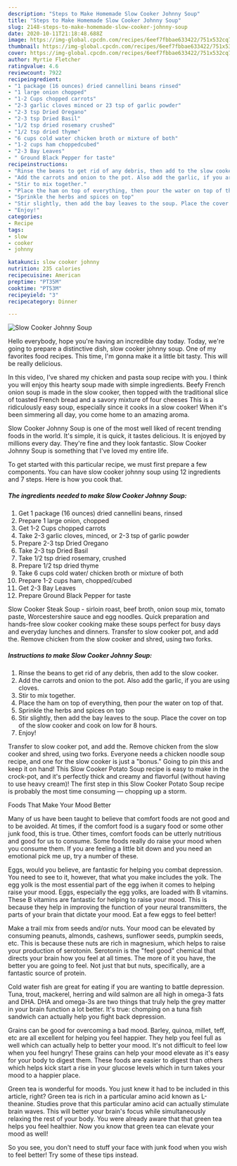 ```yaml
---
description: "Steps to Make Homemade Slow Cooker Johnny Soup"
title: "Steps to Make Homemade Slow Cooker Johnny Soup"
slug: 2148-steps-to-make-homemade-slow-cooker-johnny-soup
date: 2020-10-11T21:18:48.688Z
image: https://img-global.cpcdn.com/recipes/6eef7fbbae633422/751x532cq70/slow-cooker-johnny-soup-recipe-main-photo.jpg
thumbnail: https://img-global.cpcdn.com/recipes/6eef7fbbae633422/751x532cq70/slow-cooker-johnny-soup-recipe-main-photo.jpg
cover: https://img-global.cpcdn.com/recipes/6eef7fbbae633422/751x532cq70/slow-cooker-johnny-soup-recipe-main-photo.jpg
author: Myrtie Fletcher
ratingvalue: 4.6
reviewcount: 7922
recipeingredient:
- "1 package (16 ounces) dried cannellini beans rinsed"
- "1 large onion chopped"
- "1-2 Cups chopped carrots"
- "2-3 garlic cloves minced or 23 tsp of garlic powder"
- "2-3 tsp Dried Oregano"
- "2-3 tsp Dried Basil"
- "1/2 tsp dried rosemary crushed"
- "1/2 tsp dried thyme"
- "6 cups cold water chicken broth or mixture of both"
- "1-2 cups ham choppedcubed"
- "2-3 Bay Leaves"
- " Ground Black Pepper for taste"
recipeinstructions:
- "Rinse the beans to get rid of any debris, then add to the slow cooker."
- "Add the carrots and onion to the pot. Also add the garlic, if you are using cloves."
- "Stir to mix together."
- "Place the ham on top of everything, then pour the water on top of that."
- "Sprinkle the herbs and spices on top"
- "Stir slightly, then add the bay leaves to the soup. Place the cover on top of the slow cooker and cook on low for 8 hours."
- "Enjoy!"
categories:
- Recipe
tags:
- slow
- cooker
- johnny

katakunci: slow cooker johnny 
nutrition: 235 calories
recipecuisine: American
preptime: "PT35M"
cooktime: "PT53M"
recipeyield: "3"
recipecategory: Dinner

---
```



![Slow Cooker Johnny Soup](https://img-global.cpcdn.com/recipes/6eef7fbbae633422/751x532cq70/slow-cooker-johnny-soup-recipe-main-photo.jpg)

Hello everybody, hope you're having an incredible day today. Today, we're going to prepare a distinctive dish, slow cooker johnny soup. One of my favorites food recipes. This time, I'm gonna make it a little bit tasty. This will be really delicious.

In this video, I&#39;ve shared my chicken and pasta soup recipe with you. I think you will enjoy this hearty soup made with simple ingredients. Beefy French onion soup is made in the slow cooker, then topped with the traditional slice of toasted French bread and a savory mixture of four cheeses This is a ridiculously easy soup, especially since it cooks in a slow cooker! When it&#39;s been simmering all day, you come home to an amazing aroma.

Slow Cooker Johnny Soup is one of the most well liked of recent trending foods in the world. It's simple, it is quick, it tastes delicious. It is enjoyed by millions every day. They're fine and they look fantastic. Slow Cooker Johnny Soup is something that I've loved my entire life.


To get started with this particular recipe, we must first prepare a few components. You can have slow cooker johnny soup using 12 ingredients and 7 steps. Here is how you cook that.

<!--inarticleads1-->

##### The ingredients needed to make Slow Cooker Johnny Soup:

1. Get 1 package (16 ounces) dried cannellini beans, rinsed
1. Prepare 1 large onion, chopped
1. Get 1-2 Cups chopped carrots
1. Take 2-3 garlic cloves, minced, or 2-3 tsp of garlic powder
1. Prepare 2-3 tsp Dried Oregano
1. Take 2-3 tsp Dried Basil
1. Take 1/2 tsp dried rosemary, crushed
1. Prepare 1/2 tsp dried thyme
1. Take 6 cups cold water/ chicken broth or mixture of both
1. Prepare 1-2 cups ham, chopped/cubed
1. Get 2-3 Bay Leaves
1. Prepare  Ground Black Pepper for taste


Slow Cooker Steak Soup - sirloin roast, beef broth, onion soup mix, tomato paste, Worcestershire sauce and egg noodles. Quick preparation and hands-free slow cooker cooking make these soups perfect for busy days and everyday lunches and dinners. Transfer to slow cooker pot, and add the. Remove chicken from the slow cooker and shred, using two forks. 

<!--inarticleads2-->

##### Instructions to make Slow Cooker Johnny Soup:

1. Rinse the beans to get rid of any debris, then add to the slow cooker.
1. Add the carrots and onion to the pot. Also add the garlic, if you are using cloves.
1. Stir to mix together.
1. Place the ham on top of everything, then pour the water on top of that.
1. Sprinkle the herbs and spices on top
1. Stir slightly, then add the bay leaves to the soup. Place the cover on top of the slow cooker and cook on low for 8 hours.
1. Enjoy!


Transfer to slow cooker pot, and add the. Remove chicken from the slow cooker and shred, using two forks. Everyone needs a chicken noodle soup recipe, and one for the slow cooker is just a &#34;bonus.&#34; Going to pin this and keep it on hand! This Slow Cooker Potato Soup recipe is easy to make in the crock-pot, and it&#39;s perfectly thick and creamy and flavorful (without having to use heavy cream)! The first step in this Slow Cooker Potato Soup recipe is probably the most time consuming — chopping up a storm. 

Foods That Make Your Mood Better


Many of us have been taught to believe that comfort foods are not good and to be avoided. At times, if the comfort food is a sugary food or some other junk food, this is true. Other times, comfort foods can be utterly nutritious and good for us to consume. Some foods really do raise your mood when you consume them. If you are feeling a little bit down and you need an emotional pick me up, try a number of these.

Eggs, would you believe, are fantastic for helping you combat depression. You need to see to it, however, that what you make includes the yolk. The egg yolk is the most essential part of the egg iwhen it comes to helping raise your mood. Eggs, especially the egg yolks, are loaded with B vitamins. These B vitamins are fantastic for helping to raise your mood. This is because they help in improving the function of your neural transmitters, the parts of your brain that dictate your mood. Eat a few eggs to feel better!

Make a trail mix from seeds and/or nuts. Your mood can be elevated by consuming peanuts, almonds, cashews, sunflower seeds, pumpkin seeds, etc. This is because these nuts are rich in magnesium, which helps to raise your production of serotonin. Serotonin is the "feel good" chemical that directs your brain how you feel at all times. The more of it you have, the better you are going to feel. Not just that but nuts, specifically, are a fantastic source of protein.

Cold water fish are great for eating if you are wanting to battle depression. Tuna, trout, mackerel, herring and wild salmon are all high in omega-3 fats and DHA. DHA and omega-3s are two things that truly help the grey matter in your brain function a lot better. It's true: chomping on a tuna fish sandwich can actually help you fight back depression. 

Grains can be good for overcoming a bad mood. Barley, quinoa, millet, teff, etc are all excellent for helping you feel happier. They help you feel full as well which can actually help to better your mood. It's not difficult to feel low when you feel hungry! These grains can help your mood elevate as it's easy for your body to digest them. These foods are easier to digest than others which helps kick start a rise in your glucose levels which in turn takes your mood to a happier place.

Green tea is wonderful for moods. You just knew it had to be included in this article, right? Green tea is rich in a particular amino acid known as L-theanine. Studies prove that this particular amino acid can actually stimulate brain waves. This will better your brain's focus while simultaneously relaxing the rest of your body. You were already aware that that green tea helps you feel healthier. Now you know that green tea can elevate your mood as well!

So you see, you don't need to stuff your face with junk food when you wish to feel better! Try  some  of  these  tips  instead.


